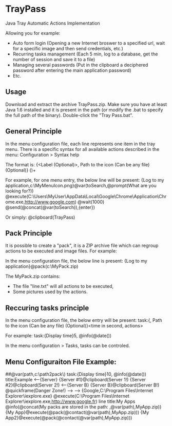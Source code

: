 TrayPass
========

Java Tray Automatic Actions Implementation

Allowing you for example:

- Auto form login (Opening a new Internet broswer to a specified url, wait for a specific image and then send credentials, etc.)
- Recurring tasks management (Each 5 min, log to a database, get the number of session and save it to a file)
- Managing several passwords (Put in the clipboard a deciphered password after entering the main application password)
- Etc.

Usage
-----
Download and extract the archive TrayPass.zip. Make sure you have at least Java 1.6 installed and it is present in the path (or modify the .bat to specify the full path of the binary). 
Double-click the "Tray Pass.bat".

General Principle
-----
In the menu configuration file, each line represents one item in the tray menu.
There is a specific syntax for all available actions described in the menu: Configuration > Syntax help

The format is: {<Label (Optional)>, Path to the icon (Can be any file) (Optional)} (<Action>)+

For example, for one menu entry, the below line will be present:
{Log to my application,c:\MyMenuIcon.png}@var(toSearch,@prompt(What are you looking for?)) @execute(C:\Users\MyUser\AppData\Local\Google\Chrome\Application\Chrome.exe,http://www.google.com) @wait(1000) @send(@concat(@var(toSearch)),{enter})

Or simply:
@clipboard(TrayPass)

Pack Principle
-----
It is possible to create a "pack", it is a ZIP archive file which can regroup actions to be executed and image files.
For example:

In the menu configuration file, the below line is present: 
{Log to my application}@pack(c:\MyPack.zip)

The MyPack.zip contains:
- The file "line.txt" will all actions to be executed,
- Some pictures used by the actions.

Reccuring tasks principle
-----
In the menu configuration file, the below entry will be present:
task:{<Task Name>, Path to the icon (Can be any file) (Optional)}<time in second, actions>

For example:
task:{Display time}5, @info(@date())

In the menu configuration > Tasks, tasks can be controled.

Menu Configuraiton File Example:
-----
##@var(path,c:\path2pack\\)
task:{Display time}10, @info(@date())
title:Example
<--{Server}
{Server #1}@clipboard(Server 1!)
{Server #2}@clipboard(Server 2!)
<--{Server B}
{Server B}@clipboard(Server B!) @quickframe(Danger Zone!)
-->
-->
{Google,C:\Program Files\Internet Explorer\iexplore.exe} @execute(C:\Program Files\Internet Explorer\iexplore.exe,http://www.google.fr)
line
title:My Apps
@info(@concat(My packs are stored in the path: ,@var(path),MyApp.zip))
{My App}@execute(@pack(@contact(@var(path),MyApp.zip)))
{My App2}@execute(@pack(@contact(@var(path),MyApp.zip)))
